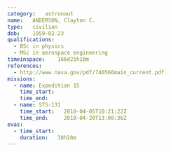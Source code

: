 ```yaml
---
category:	astronaut
name:	ANDERSON, Clayton C.
type:	civilian
dob:	1959-02-23
qualifications:
  - BSc in physics
  - MSc in aerospace engineering
timeinspace:	166d21h10m
references:
  - http://www.nasa.gov/pdf/740566main_current.pdf
missions:
  - name: Expedition 15
    time_start:   
    time_end:     
  - name: STS-131
    time_start:   2010-04-05T10:21:22Z
    time_end:     2010-04-20T13:08:36Z
evas:
  - time_start: 
    duration:   38h28m
---
```


